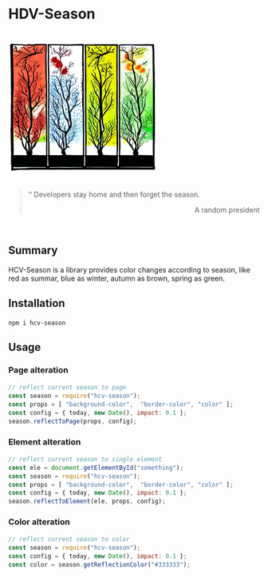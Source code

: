 # HDV-Season

<img src="img/logo.png" width="300px">

<blockquote>
    <p>
        ‘‘ Developers stay home and then forget the season.
    </p>
    <p align="right">
        A random president
    </p>
</blockquote>
<br>

## Summary
HCV-Season is a library provides color changes according to season, like red as summar, blue as winter, autumn as brown, spring as green. 

## Installation
```
npm i hcv-season
```

## Usage
### Page alteration
```javascript
// reflect current season to page
const season = require("hcv-season");
const props = [ "background-color",  "border-color", "color" ];
const config = { today, new Date(), impact: 0.1 };
season.reflectToPage(props, config);
```

### Element alteration
```javascript
// reflect current season to single element
const ele = document.getElementById("something");
const season = require("hcv-season");
const props = [ "background-color",  "border-color", "color" ];
const config = { today, new Date(), impact: 0.1 };
season.reflectToElement(ele, props, config);
```

### Color alteration
```javascript
// reflect current season to color
const season = require("hcv-season");
const config = { today, new Date(), impact: 0.1 };
const color = season.getReflectionColor("#333333");
```